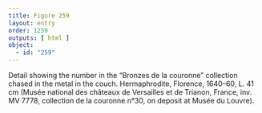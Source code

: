 ```yaml
---
title: Figure 259
layout: entry
order: 1259
outputs: [ html ]
object:
  - id: "259"
---
```


Detail showing the number in the “Bronzes de la couronne” collection chased in the metal in the couch. Hermaphrodite, Florence, 1640–60, L. 41 cm (Musée national des châteaux de Versailles et de Trianon, France, inv. MV 7778, collection de la couronne n°30, on deposit at Musée du Louvre).
